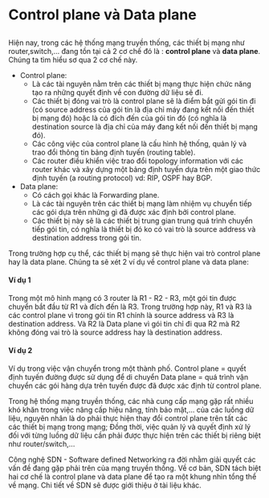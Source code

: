 # Control plane và Data plane
## 
Hiện nay, trong các hệ thống mạng truyền thống, các thiết bị mạng như router,switch,... đang tồn tại cả 2 cơ chế đó là : **control plane** và **data plane**.
Chúng ta tìm hiểu sơ qua 2 cơ chế này.
- Control plane:
	- Là các tài nguyên nằm trên các thiết bị mạng thực hiện chức năng tạo ra những quyết định về con đường dữ liệu sẽ đi.
	- Các thiết bị đóng vai trò là control plane sẽ là điểm bắt gửi gói tin đi (có source address của gói tin là địa chỉ máy đang kết nối đến thiết bị mạng đó) hoặc là có đích đến của gói tin đó (có nghĩa là destination source là địa chỉ của máy đang kết nối đến thiết bị mạng đó).
	- Các công việc của control plane là cấu hình hệ thống, quản lý và trao đổi thông tin bảng định tuyến (routing table).
	- Các router điều khiển việc trao đổi topology information với các router khác và xây dựng một bảng định tuyến dựa trên một giao thức định tuyến (a routing protocol) vd: RIP, OSPF hay BGP.
- Data plane:
	- Có cách gọi khác là Forwarding plane.
	- Là các tài nguyên trên các thiết bị mạng làm nhiệm vụ chuyển tiếp các gói dựa trên những gì đã được xác định bởi control plane.
	- Các thiết bị này sẽ là các thiết bị trung gian trung quá trình chuyển tiếp gói tin, có nghĩa là thiết bị đó ko có vai trò là source address và destination address trong gói tin.
	
Trong trường hợp cụ thể, các thiết bị mạng sẽ thực hiện vai trò control plane hay là data plane. Chúng ta sẽ xét 2 ví dụ về control plane và data plane:

#### Ví dụ 1
Trong một mô hình mạng có 3 router là R1 - R2 - R3, một gói tin được chuyển bắt đầu từ R1 và đích đến là R3. Trong trường hợp này, R1 và R3 là các control plane vì trong gói tin R1 chính là source address và R3 là destination address. Và R2 là Data plane vì gói tin chỉ đi qua R2 mà R2 không đóng vai trò là source address hay là destination address.
#### Ví dụ 2
Ví dụ trong việc vận chuyển trong một thành phố.
Control plane = quyết định tuyến đường được sử dụng để di chuyển
Data plane = quá trình vận chuyển các gói hàng dựa trên tuyến được đã được xác định từ control plane.

Trong hệ thống mạng truyền thống, các nhà cung cấp mạng gặp rất nhiều khó khăn trong việc nâng cấp hiệu năng, tính bảo mật,... của các luồng dữ liệu, nguyên nhân là do phải thực hiện thay đổi control plane trên tất các các thiết bị mạng trong mạng; Đồng thời, việc quản lý và quyết định xử lý đối với từng luồng dữ liệu cần phải được thực hiện trên các thiết bị riêng biệt như router/switch,...

Công nghệ SDN - Software defined Networking ra đời nhằm giải quyết các vấn đề đang gặp phải trên của mạng truyền thống. Về cơ bản, SDN tách biệt hai cơ chế là control plane và data plane để tạo ra một khung nhìn tổng thể về mạng.
Chi tiết về SDN sẽ được giới thiệu ở tài liệu khác.
